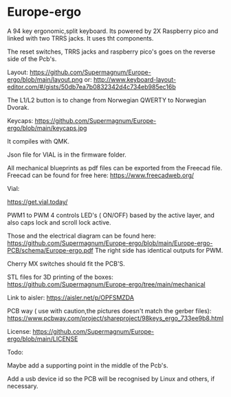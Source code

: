 # Europe-ergo
A 94 key ergonomic,split keyboard.
Its powered by 2X Raspberry pico and linked with two TRRS jacks.
It uses tht components.

The reset switches, TRRS jacks and raspberry pico's  goes on the reverse side of the Pcb's. 


Layout:
https://github.com/Supermagnum/Europe-ergo/blob/main/layout.png
or:
http://www.keyboard-layout-editor.com/#/gists/50db7ea7b0832342d4c734eb985ec16b

The L1/L2 button is to change from  Norwegian QWERTY to Norwegian Dvorak.

Keycaps:
https://github.com/Supermagnum/Europe-ergo/blob/main/keycaps.jpg


It compiles with QMK.


Json file for VIAL is in the firmware folder.

All mechanical blueprints as pdf files can be exported from the Freecad file.
Freecad can be found for free here:
https://www.freecadweb.org/


Vial:


https://get.vial.today/


PWM1 to PWM 4 controls LED's ( ON/OFF) based by the active layer, and also caps lock and scroll lock active.

Those and the electrical diagram can be found here:
https://github.com/Supermagnum/Europe-ergo/blob/main/Europe-ergo-PCB/schema/Europe-ergo.pdf
The right side has identical outputs for PWM.

Cherry MX switches should fit the PCB'S.


STL files for 3D printing of the boxes:
https://github.com/Supermagnum/Europe-ergo/tree/main/mechanical


Link to aisler:
https://aisler.net/p/OPFSMZDA

PCB way ( use with caution,the pictures doesn't match the gerber files):
https://www.pcbway.com/project/shareproject/98keys_ergo_733ee9b8.html


License:
https://github.com/Supermagnum/Europe-ergo/blob/main/LICENSE


Todo:

Maybe add a supporting point in the middle of the Pcb's. 

Add a usb device id so the PCB will be recognised by Linux and others, if necessary. 


